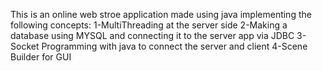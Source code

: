 This is an online web stroe application made using java implementing the following concepts: 
1-MultiThreading at the server side 
2-Making a database using MYSQL and connecting it to the server app via JDBC 
3-Socket Programming with java to connect the server and client 
4-Scene Builder for GUI 
